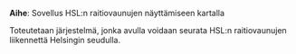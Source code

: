 **Aihe**: Sovellus HSL:n raitiovaunujen näyttämiseen kartalla

Toteutetaan järjestelmä, jonka avulla voidaan seurata HSL:n raitiovaunujen liikennettä Helsingin seudulla.
